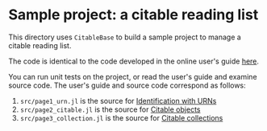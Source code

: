 # Sample project: a citable reading list

This directory uses `CitableBase` to build a sample project to manage a citable reading list.

The code is identical to the code developed in the online user's guide [here](https://cite-architecture.github.io/CitableBase.jl/stable/).

You can run unit tests on the project, or read the user's guide and examine source code.  The user's guide and source code correspond as follows:

1. `src/page1_urn.jl` is the source for [Identification with URNs](https://cite-architecture.github.io/CitableBase.jl/stable/urns/)
2. `src/page2_citable.jl` is the source for [Citable objects](https://cite-architecture.github.io/CitableBase.jl/stable/citable/)
3. `src/page3_collection.jl` is the source for [Citable collections](https://cite-architecture.github.io/CitableBase.jl/stable/collections/)